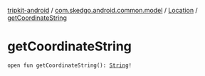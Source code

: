 [tripkit-android](../../index.md) / [com.skedgo.android.common.model](../index.md) / [Location](index.md) / [getCoordinateString](./get-coordinate-string.md)

# getCoordinateString

`open fun getCoordinateString(): `[`String`](https://kotlinlang.org/api/latest/jvm/stdlib/kotlin/-string/index.html)`!`